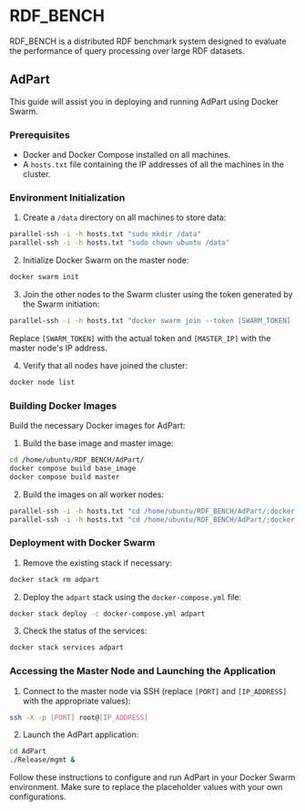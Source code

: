 
# RDF_BENCH
RDF_BENCH is a distributed RDF benchmark system designed to evaluate the performance of query processing over large RDF datasets.
## AdPart

 This guide will assist you in deploying and running AdPart using Docker Swarm.

### Prerequisites

- Docker and Docker Compose installed on all machines.
- A `hosts.txt` file containing the IP addresses of all the machines in the cluster.

### Environment Initialization

1. Create a `/data` directory on all machines to store data:

```bash
parallel-ssh -i -h hosts.txt "sudo mkdir /data"
parallel-ssh -i -h hosts.txt "sudo chown ubuntu /data"
```

2. Initialize Docker Swarm on the master node:

```bash
docker swarm init
```

3. Join the other nodes to the Swarm cluster using the token generated by the Swarm initiation:

```bash
parallel-ssh -i -h hosts.txt "docker swarm join --token [SWARM_TOKEN] [MASTER_IP]:2377"
```
Replace `[SWARM_TOKEN]` with the actual token and `[MASTER_IP]` with the master node's IP address.

4. Verify that all nodes have joined the cluster:

```bash
docker node list
```

### Building Docker Images

Build the necessary Docker images for AdPart:

1. Build the base image and master image:

```bash
cd /home/ubuntu/RDF_BENCH/AdPart/
docker compose build base_image
docker compose build master
```

2. Build the images on all worker nodes:

```bash
parallel-ssh -i -h hosts.txt "cd /home/ubuntu/RDF_BENCH/AdPart/;docker compose build base_image"
parallel-ssh -i -h hosts.txt "cd /home/ubuntu/RDF_BENCH/AdPart/;docker compose build worker"
```

### Deployment with Docker Swarm

1. Remove the existing stack if necessary:

```bash
docker stack rm adpart
```

2. Deploy the `adpart` stack using the `docker-compose.yml` file:

```bash
docker stack deploy -c docker-compose.yml adpart
```

3. Check the status of the services:

```bash
docker stack services adpart
```

### Accessing the Master Node and Launching the Application

1. Connect to the master node via SSH (replace `[PORT]` and `[IP_ADDRESS]` with the appropriate values):

```bash
ssh -X -p [PORT] root@[IP_ADDRESS]
```

2. Launch the AdPart application:

```bash
cd AdPart
./Release/mgmt &
```

Follow these instructions to configure and run AdPart in your Docker Swarm environment. Make sure to replace the placeholder values with your own configurations.
